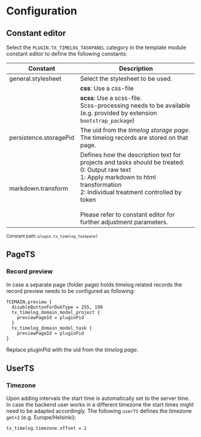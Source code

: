 # Configuration

## Constant editor

Select the `PLUGIN.TX_TIMELOG_TASKPANEL` category in the template module constant editor to define the following
constants:

| Constant | Description |
|---|---|
| general.stylesheet | Select the stylesheet to be used. |
| | **css**: Use a css-file |
| | **scss**: Use a scss-file.<br />Scss-processing needs to be available (e.g. provided by extension `bootstrap_package`)
| persistence.storagePid | The uid from the *timelog storage page*. The timelog records are stored on that page.
| markdown.transform | Defines how the description text for projects and tasks should be treated:<br />0: Output raw text<br />1: Apply markdown to html transformation<br />2: Individual treatment controlled by token<br /><br />Please refer to constant editor for further adjustment parameters.


<small>Constant path: `plugin.tx_timelog_taskpanel`</small>


## PageTS

### Record preview

In case a separate page (folder page) holds timelog related records the record preview needs to be configured as 
following:

```
TCEMAIN.preview {
  disableButtonForDokType = 255, 199
  tx_timelog_domain_model_project {
    previewPageId = pluginPid
  }
  tx_timelog_domain_model_task {
    previewPageId = pluginPid
}
```

Replace pluginPid with the uid from the *timelog page*.


## UserTS

### Timezone

Upon adding intervals the start time is automatically set to the server time. In case the backend user works in a 
different timezone the start times might need to be adapted accordingly. The following `userTS` defines the timezone
`gmt+2` (e.g. Europe/Helsinki):

`tx_timelog.timezone.offset = 2`
